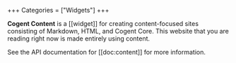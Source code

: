 +++
Categories = ["Widgets"]
+++

**Cogent Content** is a [[widget]] for creating content-focused sites consisting of Markdown, HTML, and Cogent Core. This website that you are reading right now is made entirely using content.

See the API documentation for [[doc:content]] for more information.

<!-- TODO: stuck in infinite loop

For example, this code makes a copy of this website embedded into this page:

```Go
content.NewContent(b).SetContent(econtent)
``` -->
